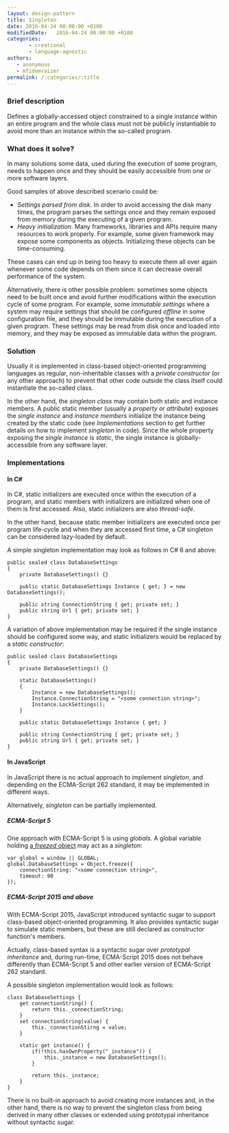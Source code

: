 ```yaml
---
layout: design-pattern
title: Singleton
date: 2016-04-24 00:00:00 +0100
modifiedDate:   2016-04-24 00:00:00 +0100
categories:
       - creational
       - language-agnostic
authors: 
   - anonymous
   - mfidemraizer
permalink: /:categories/:title
---
```


### Brief description

Defines a globally-accessed object constrained to a single instance within an entire program and the whole class must not be publicly instantiable to avoid more than an instance within the so-called program.

### What does it solve?

In many solutions some data, used during the execution of some program, needs to happen once and they should be easily accessible from one or more software layers.

Good samples of above described scenario could be:

- *Settings parsed from disk*. In order to avoid accessing the disk many times, the program parses the settings once and they remain exposed from memory during the executing of a given program.
- *Heavy initialization*. Many frameworks, libraries and APIs require many resources to work properly. For example, some given framework may expose some components as objects. Initializing these objects can be time-consuming. 

These cases can end up in being too heavy to execute them all over again whenever some code depends on them since it can decrease overall performance of the system. 

Alternatively, there is other possible problem: sometimes some objects need to be built once and avoid further modifications within the execution cycle of some program. For example, some *immutable settings* where a system may require settings that should be configured *offline* in some configuration file, and they should be immutable during the execution of a given program. These settings may be read from disk once and loaded into memory, and they may be exposed as immutable data within the program.

### Solution 

Usually it is implemented in class-based object-oriented programming languages as regular, non-inheritable classes with a *private constructor* (or any other approach) to prevent that other code outside the class itself could instantiate the so-called class.

In the other hand, the *singleton class* may contain both static and instance members. A public static member (usually a *property* or *attribute*) exposes the *single instance* and *instance members* initialize the instance being created by the static code (see *Implementations* section to get further details on how to implement *singleton* in code). Since the whole property exposing the *single instance* is *static*, the single instance is globally-accessible from any software layer.

### Implementations

#### In C# #

In C#, static initializers are executed once within the execution of a program, and static members with initializers are initialized when one of them is first accessed. Also, static initializers are also *thread-safe*.

In the other hand, because static member initializers are executed once per program life-cycle and when they are accessed first time, a C# singleton can be considered lazy-loaded by default.

A simple singleton implementation may look as follows in C# 6 and above:

    public sealed class DatabaseSettings
    {
        private DatabaseSettings() {}

        public static DatabaseSettings Instance { get; } = new DatabaseSettings();

        public string ConnectionString { get; private set; }
        public string Url { get; private set; }
    }

A variation of above implementation may be required if the single instance should be configured some way, and static initializers would be replaced by a *static constructor*:

    public sealed class DatabaseSettings
    {
        private DatabaseSettings() {}

        static DatabaseSettings()
        {
            Instance = new DatabaseSettings();
            Instance.ConnectionString = "<some connection string>";
            Instance.LockSettings();
        }

        public static DatabaseSettings Instance { get; }

        public string ConnectionString { get; private set; }
        public string Url { get; private set; }
    }

#### In JavaScript

In JavaScript there is no actual approach to implement *singleton*, and depending on the ECMA-Script 262 standard, it may be implemented in different ways.

Alternatively, *singleton* can be partially implemented.

##### ECMA-Script 5

One approach with ECMA-Script 5 is using *globals*. A global variable holding [a *freezed* object](https://developer.mozilla.org/en/docs/Web/JavaScript/Reference/Global_Objects/Object/freeze) may act as a *singleton*:

    var global = window || GLOBAL;
    global.DatabaseSettings = Object.freeze({
        connectionString: "<some connection string>",
        timeout: 90
    });

##### ECMA-Script 2015 and above

With ECMA-Script 2015, JavaScript introduced syntactic sugar to support class-based object-oriented programming. It also provides syntactic sugar to simulate static members, but these are still declared as constructor function's members.

Actually, class-based syntax is a syntactic sugar over *prototypal inheritance* and, during run-time, ECMA-Script 2015 does not behave differently than ECMA-Script 5 and other earlier version of ECMA-Script 262 standard.

A possible singleton implementation would look as follows:

    class DatabaseSettings {
        get connectionString() {
            return this._connectionString;
        }
        set connectionString(value) {
            this._connectionStirng = value;
        }

        static get instance() {
            if(!this.hasOwnProperty("_instance")) {
                this._instance = new DatabaseSettings();
            }

            return this._instance;
        }
    }
There is no built-in approach to avoid creating more instances and, in the other hand, there is no way to prevent the singleton class from being derived in many other classes or extended using prototypal inheritance without syntactic sugar.